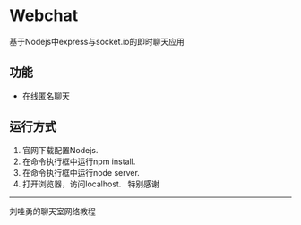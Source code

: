Webchat
===
 
基于Nodejs中express与socket.io的即时聊天应用

功能
---
* 在线匿名聊天

运行方式
---
1. 官网下载配置Nodejs.
2. 在命令执行框中运行npm install.
3. 在命令执行框中运行node server.
4. 打开浏览器，访问localhost.
 
特别感谢
---
刘哇勇的聊天室网络教程
